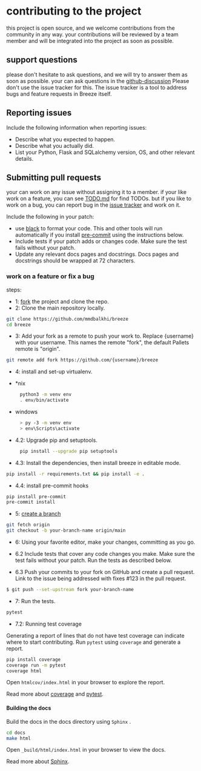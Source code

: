 # contributing to the project

this project is open source, and we welcome contributions from the community in any way.
your contributions will be reviewed by a team member and will be integrated into the project as soon as possible.

## support questions

please don't hesitate to ask questions, and we will try to answer them as soon as possible. your can ask questions in the [github-discussion](https://github.com/mmdbalkhi/breeze/discussions) Please don't use the issue tracker for this. The issue tracker is a tool to address bugs and feature requests in Breeze itself.

## Reporting issues

Include the following information when reporting issues:

* Describe what you expected to happen.
* Describe what you actually did.
* List your Python, Flask and SQLalchemy version, OS, and other relevant details.

## Submitting pull requests

your can work on any issue without assigning it to a member. if your like work on a feature, you can see [TODO.md](TODO.md) for find TODOs. but if you like to work on a bug, you can report bug in the [issue tracker](https://github.com/mmdbalkhi/breeze/issues) and work on it.

Include the following in your patch:

* use [black](https://black.readthedocs.io/en/stable/) to format your code.  This and other tools will run automatically if you install [pre-commit](https://pre-commit.com/) using the instructions below.
* Include tests if your patch adds or changes code. Make sure the test fails without your patch.
* Update any relevant docs pages and docstrings. Docs pages and docstrings should be wrapped at 72 characters.

### work on a feature or fix a bug

steps:

* 1: [fork](https://github.com/mmdbalkhi/breeze/fork) the project and clone the repo.
* 2: Clone the main repository locally.

```bash
git clone https://github.com/mmdbalkhi/breeze
cd breeze
```

* 3: Add your fork as a remote to push your work to. Replace {username} with your username. This names the remote "fork", the default Pallets remote is "origin".

```bash
git remote add fork https://github.com/{username}/breeze
```

* 4: install and set-up virtualenv.

- *nix

```bash
     python3 -m venv env
     . env/bin/activate
```

- windows

```bash
     > py -3 -m venv env
     > env\Scripts\activate
```

* 4.2: Upgrade pip and setuptools.

```bash
     pip install --upgrade pip setuptools
```

* 4.3: Install the dependencies, then install breeze in editable mode.

```bash
pip install -r requirements.txt && pip install -e .
```

* 4.4: install pre-commit hooks

```bash
pip install pre-commit
pre-commit install
```

* 5: [create a branch](https://help.github.com/en/articles/using-branches-tags-and-labels-in-github-pull-requests)

```bash
git fetch origin
git checkout -b your-branch-name origin/main
```

* 6: Using your favorite editor, make your changes, committing as you go.

* 6.2 Include tests that cover any code changes you make. Make sure the test fails without your patch. Run the tests as described below.

* 6.3 Push your commits to your fork on GitHub and create a pull request. Link to the issue being addressed with fixes #123 in the pull request.

```bash
$ git push --set-upstream fork your-branch-name
```

* 7: Run the tests.

```bash
pytest
```

* 7.2: Running test coverage

Generating a report of lines that do not have test coverage can indicate where to start contributing. Run `pytest` using `coverage` and generate a report.

```bash
pip install coverage
coverage run -m pytest
coverage html
```

Open `htmlcov/index.html` in your browser to explore the report.

Read more about [coverage](https://coverage.readthedocs.io/en/latest/index.html) and [pytest](https://docs.pytest.org/en/latest/usage.html#usage).

#### Building the docs

Build the docs in the docs directory using `Sphinx` .

```bash
cd docs
make html
```

Open `_build/html/index.html` in your browser to view the docs.

Read more about [Sphinx](https://www.sphinx-doc.org/en/master/usage/quickstart.html).
